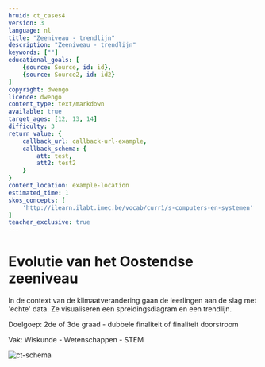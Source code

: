 ```yaml
---
hruid: ct_cases4
version: 3
language: nl
title: "Zeeniveau - trendlijn"
description: "Zeeniveau - trendlijn"
keywords: [""]
educational_goals: [
    {source: Source, id: id}, 
    {source: Source2, id: id2}
]
copyright: dwengo
licence: dwengo
content_type: text/markdown
available: true
target_ages: [12, 13, 14]
difficulty: 3
return_value: {
    callback_url: callback-url-example,
    callback_schema: {
        att: test,
        att2: test2
    }
}
content_location: example-location
estimated_time: 1
skos_concepts: [
    'http://ilearn.ilabt.imec.be/vocab/curr1/s-computers-en-systemen'
]
teacher_exclusive: true
---
```

# Evolutie van het Oostendse zeeniveau
In de context van de klimaatverandering gaan de leerlingen aan de slag met 'echte' data. Ze visualiseren een spreidingsdiagram en een trendlijn.

Doelgoep: 2de of 3de graad - dubbele finaliteit of finaliteit doorstroom

Vak: Wiskunde - Wetenschappen - STEM

![ct-schema](@learning-object/m_cd_cases4/nl/3)
